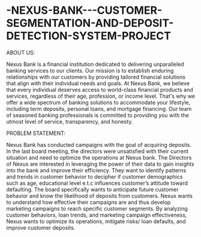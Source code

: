 # -NEXUS-BANK---CUSTOMER-SEGMENTATION-AND-DEPOSIT-DETECTION-SYSTEM-PROJECT
ABOUT US:



Nexus Bank is a financial institution dedicated to
delivering unparalleled banking services to our clients. Our mission
is to establish enduring relationships with our customers by
providing tailored financial solutions that align with their individual
needs and goals.
At Nexus Bank, we believe that every individual deserves access to
world-class financial products and services, regardless of their age,
profession, or income level. That's why we offer a wide spectrum of
banking solutions to accommodate your lifestyle, including term
deposits, personal loans, and mortgage financing.
Our team of seasoned banking professionals is committed to
providing you with the utmost level of service, transparency, and
honesty.

PROBLEM STATEMENT:



Nexus Bank has conducted campaigns with the goal of acquiring deposits.
In the last board meeting, the directors were unsatisfied with their current situation and
need to optimize the operations at Nexus bank.
The Directors of Nexus  are interested in
leveraging the power of their data to gain insights into the bank and improve their
efficiency. They want to identify patterns and trends in customer behavior to decipher if
customer demographics such as age, educational level e.t.c influences customer’s attitude
toward defaulting. The board specifically wants to anticipate future customer behavior
and know the likelihood of deposits from customers.
Nexux wants to understand how effective their campaigns are and thus
develop marketing campaigns to reach specific customer segments. By analyzing
customer behaviors, loan trends, and marketing campaign effectiveness, Nexus wants to
optimize its operations, mitigate risks/ loan defaults, and improve customer deposits.

